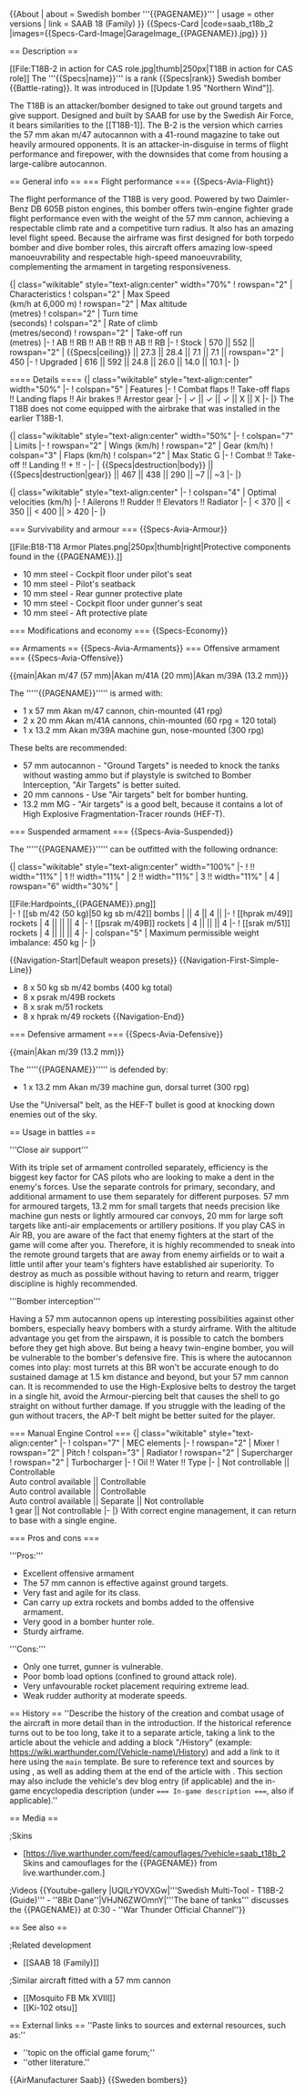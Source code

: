 {{About
| about = Swedish bomber '''{{PAGENAME}}'''
| usage = other versions
| link = SAAB 18 (Family)
}}
{{Specs-Card
|code=saab_t18b_2
|images={{Specs-Card-Image|GarageImage_{{PAGENAME}}.jpg}}
}}

== Description ==
<!-- ''In the description, the first part should be about the history of and the creation and combat usage of the aircraft, as well as its key features. In the second part, tell the reader about the aircraft in the game. Insert a screenshot of the vehicle, so that if the novice player does not remember the vehicle by name, he will immediately understand what kind of vehicle the article is talking about.'' -->
[[File:T18B-2 in action for CAS role.jpg|thumb|250px|T18B in action for CAS role]]
The '''{{Specs|name}}''' is a rank {{Specs|rank}} Swedish bomber {{Battle-rating}}. It was introduced in [[Update 1.95 "Northern Wind"]].

The T18B is an attacker/bomber designed to take out ground targets and give support. Designed and built by SAAB for use by the Swedish Air Force, it bears similarities to the [[T18B-1]]. The B-2 is the version which carries the 57 mm akan m/47 autocannon with a 41-round magazine to take out heavily armoured opponents. It is an attacker-in-disguise in terms of flight performance and firepower, with the downsides that come from housing a large-calibre autocannon.

== General info ==
=== Flight performance ===
{{Specs-Avia-Flight}}
<!-- ''Describe how the aircraft behaves in the air. Speed, manoeuvrability, acceleration and allowable loads - these are the most important characteristics of the vehicle.'' -->

The flight performance of the T18B is very good. Powered by two Daimler-Benz DB 605B piston engines, this bomber offers twin-engine fighter grade flight performance even with the weight of the 57 mm cannon, achieving a respectable climb rate and a competitive turn radius. It also has an amazing level flight speed. Because the airframe was first designed for both torpedo bomber and dive bomber roles, this aircraft offers amazing low-speed manoeuvrability and respectable high-speed manoeuvrability, complementing the armament in targeting responsiveness.

{| class="wikitable" style="text-align:center" width="70%"
! rowspan="2" | Characteristics
! colspan="2" | Max Speed<br>(km/h at 6,000 m)
! rowspan="2" | Max altitude<br>(metres)
! colspan="2" | Turn time<br>(seconds)
! colspan="2" | Rate of climb<br>(metres/second)
! rowspan="2" | Take-off run<br>(metres)
|-
! AB !! RB !! AB !! RB !! AB !! RB
|-
! Stock
| 570 || 552 || rowspan="2" | {{Specs|ceiling}} || 27.3 || 28.4 || 7.1 || 7.1 || rowspan="2" | 450
|-
! Upgraded
| 616 || 592 || 24.8 || 26.0 || 14.0 || 10.1
|-
|}

==== Details ====
{| class="wikitable" style="text-align:center" width="50%"
|-
! colspan="5" | Features
|-
! Combat flaps !! Take-off flaps !! Landing flaps !! Air brakes !! Arrestor gear
|-
| ✓ || ✓ || ✓ || X || X     <!-- ✓ -->
|-
|}
The T18B does not come equipped with the airbrake that was installed in the earlier T18B-1.

{| class="wikitable" style="text-align:center" width="50%"
|-
! colspan="7" | Limits
|-
! rowspan="2" | Wings (km/h)
! rowspan="2" | Gear (km/h)
! colspan="3" | Flaps (km/h)
! colspan="2" | Max Static G
|-
! Combat !! Take-off !! Landing !! + !! -
|-
| {{Specs|destruction|body}} || {{Specs|destruction|gear}} || 467 || 438 || 290 || ~7 || ~3
|-
|}

{| class="wikitable" style="text-align:center"
|-
! colspan="4" | Optimal velocities (km/h)
|-
! Ailerons !! Rudder !! Elevators !! Radiator
|-
| < 370 || < 350 || < 400 || > 420
|-
|}

=== Survivability and armour ===
{{Specs-Avia-Armour}}
<!-- ''Examine the survivability of the aircraft. Note how vulnerable the structure is and how secure the pilot is, whether the fuel tanks are armoured, etc. Describe the armour, if there is any, and also mention the vulnerability of other critical aircraft systems.'' -->
[[File:B18-T18 Armor Plates.png|250px|thumb|right|Protective components found in the {{PAGENAME}}.]]

* 10 mm steel - Cockpit floor under pilot's seat
* 10 mm steel - Pilot's seatback
* 10 mm steel - Rear gunner protective plate
* 10 mm steel - Cockpit floor under gunner's seat
* 10 mm steel - Aft protective plate

=== Modifications and economy ===
{{Specs-Economy}}

== Armaments ==
{{Specs-Avia-Armaments}}
=== Offensive armament ===
{{Specs-Avia-Offensive}}
<!-- ''Describe the offensive armament of the aircraft, if any. Describe how effective the cannons and machine guns are in a battle, and also what belts or drums are better to use. If there is no offensive weaponry, delete this subsection.'' -->
{{main|Akan m/47 (57 mm)|Akan m/41A (20 mm)|Akan m/39A (13.2 mm)}}

The '''''{{PAGENAME}}''''' is armed with:

* 1 x 57 mm Akan m/47 cannon, chin-mounted (41 rpg)
* 2 x 20 mm Akan m/41A cannons, chin-mounted (60 rpg = 120 total)
* 1 x 13.2 mm Akan m/39A machine gun, nose-mounted (300 rpg)

These belts are recommended:

* 57 mm autocannon - "Ground Targets" is needed to knock the tanks without wasting ammo but if playstyle is switched to Bomber Interception, "Air Targets" is better suited.
* 20 mm cannons - Use "Air targets" belt for bomber hunting.
* 13.2 mm MG - "Air targets" is a good belt, because it contains a lot of High Explosive Fragmentation-Tracer rounds (HEF-T).

=== Suspended armament ===
{{Specs-Avia-Suspended}}
<!-- ''Describe the aircraft's suspended armament: additional cannons under the wings, bombs, rockets and torpedoes. This section is especially important for bombers and attackers. If there is no suspended weaponry remove this subsection.'' -->

The '''''{{PAGENAME}}''''' can be outfitted with the following ordnance:

{| class="wikitable" style="text-align:center" width="100%"
|-
! !! width="11%" | 1 !! width="11%" | 2 !! width="11%" | 3 !! width="11%" | 4
| rowspan="6" width="30%" | <div class="ttx-image">[[File:Hardpoints_{{PAGENAME}}.png]]</div>
|-
! [[sb m/42 (50 kg)|50 kg sb m/42]] bombs
| || 4 || 4 ||
|-
! [[hprak m/49]] rockets
| 4 || || || 4
|-
! [[psrak m/49B]] rockets
| 4 || || || 4
|-
! [[srak m/51]] rockets
| 4 || || || 4
|-
| colspan="5" | Maximum permissible weight imbalance: 450 kg
|-
|}

{{Navigation-Start|Default weapon presets}}
{{Navigation-First-Simple-Line}}
* 8 x 50 kg sb m/42 bombs (400 kg total)
* 8 x psrak m/49B rockets
* 8 x srak m/51 rockets
* 8 x hprak m/49 rockets
{{Navigation-End}}

=== Defensive armament ===
{{Specs-Avia-Defensive}}
<!-- ''Defensive armament with turret machine guns or cannons, crewed by gunners. Examine the number of gunners and what belts or drums are better to use. If defensive weaponry is not available, remove this subsection.'' -->
{{main|Akan m/39 (13.2 mm)}}

The '''''{{PAGENAME}}''''' is defended by:

* 1 x 13.2 mm Akan m/39 machine gun, dorsal turret (300 rpg)

Use the "Universal" belt, as the HEF-T bullet is good at knocking down enemies out of the sky.

== Usage in battles ==
<!-- ''Describe the tactics of playing in the aircraft, the features of using aircraft in a team and advice on tactics. Refrain from creating a "guide" - do not impose a single point of view, but instead, give the reader food for thought. Examine the most dangerous enemies and give recommendations on fighting them. If necessary, note the specifics of the game in different modes (AB, RB, SB).'' -->

'''Close air support'''

With its triple set of armament controlled separately, efficiency is the biggest key factor for CAS pilots who are looking to make a dent in the enemy's forces. Use the separate controls for primary, secondary, and additional armament to use them separately for different purposes. 57 mm for armoured targets, 13.2 mm for small targets that needs precision like machine gun nests or lightly armoured car convoys, 20 mm for large soft targets like anti-air emplacements or artillery positions. If you play CAS in Air RB, you are aware of the fact that enemy fighters at the start of the game will come after you. Therefore, it is highly recommended to sneak into the remote ground targets that are away from enemy airfields or to wait a little until after your team's fighters have established air superiority. To destroy as much as possible without having to return and rearm, trigger discipline is highly recommended.

'''Bomber interception'''

Having a 57 mm autocannon opens up interesting possibilities against other bombers, especially heavy bombers with a sturdy airframe. With the altitude advantage you get from the airspawn, it is possible to catch the bombers before they get high above. But being a heavy twin-engine bomber, you will be vulnerable to the bomber's defensive fire. This is where the autocannon comes into play: most turrets at this BR won't be accurate enough to do sustained damage at 1.5 km distance and beyond, but your 57 mm cannon can. It is recommended to use the High-Explosive belts to destroy the target in a single hit, avoid the Armour-piercing belt that causes the shell to go straight on without further damage. If you struggle with the leading of the gun without tracers, the AP-T belt might be better suited for the player.

=== Manual Engine Control ===
{| class="wikitable" style="text-align:center"
|-
! colspan="7" | MEC elements
|-
! rowspan="2" | Mixer
! rowspan="2" | Pitch
! colspan="3" | Radiator
! rowspan="2" | Supercharger
! rowspan="2" | Turbocharger
|-
! Oil !! Water !! Type
|-
| Not controllable || Controllable<br>Auto control available || Controllable<br>Auto control available || Controllable<br>Auto control available || Separate || Not controllable<br>1 gear || Not controllable
|-
|}
With correct engine management, it can return to base with a single engine.

=== Pros and cons ===
<!-- ''Summarise and briefly evaluate the vehicle in terms of its characteristics and combat effectiveness. Mark its pros and cons in the bulleted list. Try not to use more than 6 points for each of the characteristics. Avoid using categorical definitions such as "bad", "good" and the like - use substitutions with softer forms such as "inadequate" and "effective".'' -->
'''Pros:'''

* Excellent offensive armament
* The 57 mm cannon is effective against ground targets.
* Very fast and agile for its class.
* Can carry up extra rockets and bombs added to the offensive armament.
* Very good in a bomber hunter role.
* Sturdy airframe.

'''Cons:'''

* Only one turret, gunner is vulnerable.
* Poor bomb load options (confined to ground attack role).
* Very unfavourable rocket placement requiring extreme lead.
* Weak rudder authority at moderate speeds.

== History ==
''Describe the history of the creation and combat usage of the aircraft in more detail than in the introduction. If the historical reference turns out to be too long, take it to a separate article, taking a link to the article about the vehicle and adding a block "/History" (example: <nowiki>https://wiki.warthunder.com/(Vehicle-name)/History</nowiki>) and add a link to it here using the <code>main</code> template. Be sure to reference text and sources by using <code><nowiki><ref></ref></nowiki></code>, as well as adding them at the end of the article with <code><nowiki><references /></nowiki></code>. This section may also include the vehicle's dev blog entry (if applicable) and the in-game encyclopedia description (under <code><nowiki>=== In-game description ===</nowiki></code>, also if applicable).''

== Media ==
<!-- ''Excellent additions to the article would be video guides, screenshots from the game, and photos.'' -->

;Skins

* [https://live.warthunder.com/feed/camouflages/?vehicle=saab_t18b_2 Skins and camouflages for the {{PAGENAME}} from live.warthunder.com.]

;Videos
{{Youtube-gallery
|UQILrYOVXGw|'''Swedish Multi-Tool - T18B-2 (Guide)''' - ''8Bit Dane''|VHJN6ZWOmnY|'''The bane of tanks''' discusses the {{PAGENAME}} at 0:30 - ''War Thunder Official Channel''}}

== See also ==
<!-- ''Links to the articles on the War Thunder Wiki that you think will be useful for the reader, for example:''
* ''reference to the series of the aircraft;''
* ''links to approximate analogues of other nations and research trees.'' -->

;Related development
* [[SAAB 18 (Family)]]

;Similar aircraft fitted with a 57 mm cannon
* [[Mosquito FB Mk XVIII]]
* [[Ki-102 otsu]]

== External links ==
''Paste links to sources and external resources, such as:''

* ''topic on the official game forum;''
* ''other literature.''

{{AirManufacturer Saab}}
{{Sweden bombers}}